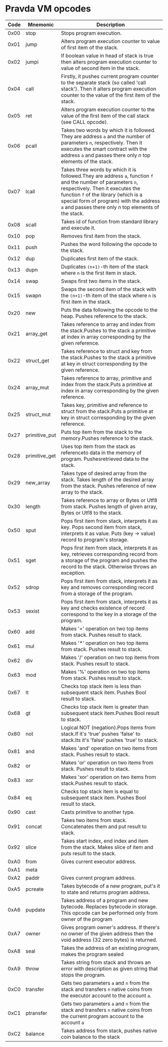 <!--
THIS FILE IS GENERATED. DO NOT EDIT MANUALLY!
-->
# Pravda VM opcodes
Code|Mnemonic     |Description                                                                                                                                                                                                                                                                                 
----|-------------|--------------------------------------------------------------------------------------------------------------------------------------------------------------------------------------------------------------------------------------------------------------------------------------------
0x00|stop         |Stops program execution.                                                                                                                                                                                                                                                                    
0x01|jump         |Alters program execution counter to value of first item of the stack.                                                                                                                                                                                                                       
0x02|jumpi        |If boolean value in head of stack is true then alters program execution counter to value of second item in the stack.                                                                                                                                                                       
0x04|call         |Firstly, it pushes current program counter to the separate stack (so called 'call stack'). Then it alters program execution counter to the value of the first item of the stack.                                                                                                            
0x05|ret          |Alters program execution counter to the value of the first item of the call stack (see CALL opcode).                                                                                                                                                                                        
0x06|pcall        |Takes two words by which it is followed. They are address `a` and the number of parameters `n`, respectively. Then it executes the smart contract with the address `a` and passes there only $n$ top elements of the stack.                                                                 
0x07|lcall        |Takes three words by which it is followed.They are address `a`, function `f` and the number of parameters `n`, respectively. Then it executes the function `f` of the library (which is a special form of program) with the address `a` and passes there only $n$ top elements of the stack.
0x08|scall        |Takes id of function from standard library and execute it.                                                                                                                                                                                                                                  
0x10|pop          |Removes first item from the stack.                                                                                                                                                                                                                                                          
0x11|push         |Pushes the word following the opcode to the stack.                                                                                                                                                                                                                                          
0x12|dup          |Duplicates first item of the stack.                                                                                                                                                                                                                                                         
0x13|dupn         |Duplicates `(n+1)`-th item of the stack where `n` is the first item in stack.                                                                                                                                                                                                               
0x14|swap         |Swaps first two items in the stack.                                                                                                                                                                                                                                                         
0x15|swapn        |Swaps the second item of the stack with the `(n+1)`-th item of the stack where `n` is first item in the stack.                                                                                                                                                                              
0x20|new          |Puts the data following the opcode to the heap. Pushes reference to the stack.                                                                                                                                                                                                              
0x21|array_get    |Takes reference to array and index from the stack.Pushes to the stack a primitive at index in array corresponding by the given reference.                                                                                                                                                   
0x22|struct_get   |Takes reference to struct and key from the stack.Pushes to the stack a primitive at key in struct corresponding by the given reference.                                                                                                                                                     
0x24|array_mut    |Takes reference to array, primitive and index from the stack.Puts a primitive at index in array corresponding by the given reference.                                                                                                                                                       
0x25|struct_mut   |Takes key, primitive and reference to struct from the stack.Puts a primitive at key in struct corresponding by the given reference.                                                                                                                                                         
0x27|primitive_put|Puts top item from the stack to the memory.Pushes reference to the stack.                                                                                                                                                                                                                   
0x28|primitive_get|Uses top item from the stack as referenceto data in the memory of program. Pushesretrieved data to the stack.                                                                                                                                                                               
0x29|new_array    |Takes type of desired array from the stack. Takes length of the desired array from the stack. Pushes reference of new array to the stack.                                                                                                                                                   
0x30|length       |Takes reference to array or Bytes or Utf8 from stack. Pushes length of given array, Bytes or Utf8 to the stack.                                                                                                                                                                             
0x50|sput         |Pops first item from stack, interprets it as key. Pops second item from stack, interprets it as value. Puts (key -> value) record to program's storage.                                                                                                                                     
0x51|sget         |Pops first item from stack, interprets it as key, retrieves corresponding record from a storage of the program and pushes the record to the stack. Otherwise throws an exception.                                                                                                           
0x52|sdrop        |Pops first item from stack, interprets it as key and removes corresponding record from a storage of the program.                                                                                                                                                                            
0x53|sexist       |Pops first item from stack, interprets it as key and checks existence of record correspond to the key in a storage of the program.                                                                                                                                                          
0x60|add          |Makes '+' operation on two top items from stack. Pushes result to stack.                                                                                                                                                                                                                    
0x61|mul          |Makes '*' operation on two top items from stack. Pushes result to stack.                                                                                                                                                                                                                    
0x62|div          |Makes '/' operation on two top items from stack. Pushes result to stack.                                                                                                                                                                                                                    
0x63|mod          |Makes '%' operation on two top items from stack. Pushes result to stack.                                                                                                                                                                                                                    
0x67|lt           |Checks top stack item is less than subsequent stack item. Pushes Bool result to stack.                                                                                                                                                                                                      
0x68|gt           |Checks top stack item is greater than subsequent stack item.Pushes Bool result to stack.                                                                                                                                                                                                    
0x80|not          |Logical NOT (negation).Pops items from stack.If it's 'true' pushes 'false' to stack.Its it's 'false' pushes 'true' to stack.                                                                                                                                                                
0x81|and          |Makes 'and' operation on two items from stack. Pushes result to stack.                                                                                                                                                                                                                      
0x82|or           |Makes 'or' operation on two items from stack. Pushes result to stack.                                                                                                                                                                                                                       
0x83|xor          |Makes 'xor' operation on two items from stack.Pushes result to stack.                                                                                                                                                                                                                       
0x84|eq           |Checks top stack item is equal to subsequent stack item. Pushes Bool result to stack.                                                                                                                                                                                                       
0x90|cast         |Casts primitive to another type.                                                                                                                                                                                                                                                            
0x91|concat       |Takes two items from stack. Concatenates them and put result to stack.                                                                                                                                                                                                                      
0x92|slice        |Takes start index, end index and item from the stack. Makes slice of item and puts result to the stack.                                                                                                                                                                                     
0xA0|from         |Gives current executor address.                                                                                                                                                                                                                                                             
0xA1|meta         |                                                                                                                                                                                                                                                                                            
0xA2|paddr        |Gives current program address.                                                                                                                                                                                                                                                              
0xA5|pcreate      |Takes bytecode of a new program, put's it to state and returns program address.                                                                                                                                                                                                             
0xA6|pupdate      |Takes address of a program and new bytecode. Replaces bytecode in storage. This opcode can be performed only from owner of the program                                                                                                                                                      
0xA7|owner        |Gives program owner's address. If there's no owner of the given address then the void address (32 zero bytes) is returned.                                                                                                                                                                  
0xA8|seal         |Takes the address of an existing program, makes the program sealed                                                                                                                                                                                                                          
0xA9|throw        |Takes string from stack and throws an error with description as given string that stops the program.                                                                                                                                                                                        
0xC0|transfer     |Gets two parameters `a` and `n` from the stack and transfers `n` native coins from the executor account to the account `a`.                                                                                                                                                                 
0xC1|ptransfer    |Gets two parameters `a` and `n` from the stack and transfers `n` native coins from the current program account to the account `a`                                                                                                                                                           
0xC2|balance      |Takes address from stack, pushes native coin balance to the stack                                                                                                                                                                                                                           